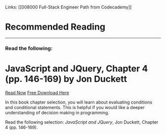 Links:  [[008000 Full-Stack Engineer Path from Codecademy]]
# Recommended Reading
---
### Read the following:

# JavaScript and JQuery, Chapter 4 (pp. 146-169) by Jon Duckett

[Read Now](https://bookshop.org/books/javascript-and-jquery-interactive-front-end-web-development/9781118531648)
[Free Download Here](https://1lib.ph/book/2475034/4b0c42)

In this book chapter selection, you will learn about evaluating conditions and conditional statements. This is helpful if you would like a deeper understanding of decision making in programming.

Read the following selection: _JavaScript and JQuery_, Jon Duckett, Chapter 4 (pp. 146-169).